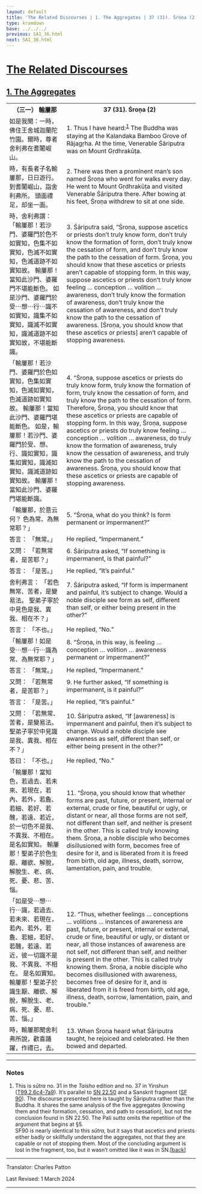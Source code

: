```yaml
---
layout: default
title: 'The Related Discourses | 1. The Aggregates | 37 (31). Śroṇa (2)'
type: kramdown
base: ../../../
previous: SA1_36.html
next: SA1_38.html
---
```


<h1><a href='(../index.html)'>The Related Discourses</a></h1>
<h2><a href='index.html'>1. The Aggregates</a></h2>

<table class="trans">
  <th class='ch'>（三一） 輸屢那</th>
  <th class='en'>37 (31). Śroṇa (2)</th>
  <tr>
    <td title='t99.2.6c4'>如是我聞：一時，佛住王舍城迦蘭陀竹園。爾時，尊者舍利弗在耆闍崛山。</td>
    <td id='p1'>1. Thus I have heard:<sup id="ref1"><a href="#n1">1</a></sup> The Buddha was staying at the Kalandaka Bamboo Grove of Rājagṛha. At the time, Venerable Śāriputra was on Mount Gṛdhrakūṭa.</td>
  </tr>
  <tr>
    <td title='t99.2.6c5'>時，有長者子名輸屢那，日日遊行。 到耆闍崛山，詣舍利弗所。 頭面禮足，却坐一面。</td>
    <td id='p2'>2. There was then a prominent man’s son named Śroṇa who went for walks every day. He went to Mount Gṛdhrakūṭa and visited Venerable Śāriputra there. After bowing at his feet, Śroṇa withdrew to sit at one side.</td>
  </tr>
  <tr>
    <td title='t99.2.6c7'>時，舍利弗謂： 「輸屢那！若沙門、婆羅門於色不如實知，色集不如實知，色滅不如實知，色滅道跡不如實知故。 輸屢那！當知此沙門、婆羅門不堪能斷色。 如是沙門、婆羅門於受⋯想⋯行⋯識不如實知，識集不如實知，識滅不如實知，識滅道跡不如實知故，不堪能斷識。</td>
    <td id='p3'>3. Śāriputra said, “Śroṇa, suppose ascetics or priests don’t truly know form, don’t truly know the formation of form, don’t truly know the cessation of form, and don’t truly know the path to the cessation of form. Śroṇa, you should know that these ascetics or priests aren’t capable of stopping form. In this way, suppose ascetics or priests don’t truly know feeling … conception … volition … awareness, don’t truly know the formation of awareness, don’t truly know the cessation of awareness, and don’t truly know the path to the cessation of awareness. [Śroṇa, you should know that these ascetics or priests] aren’t capable of stopping awareness.</td>
  </tr>
  <tr>
    <td title='t99.2.6c13'>「輸屢那！若沙門、婆羅門於色如實知，色集如實知，色滅如實知，色滅道跡如實知故。 輸屢那！當知此沙門、婆羅門堪能斷色。 如是，輸屢那！若沙門、婆羅門於受、想、行、識如實知，識集如實知，識滅如實知，識滅道跡如實知故。 輸屢那！當知此沙門、婆羅門堪能斷識。</td>
    <td id='p4'>4. “Śroṇa, suppose ascetics or priests do truly know form, truly know the formation of form, truly know the cessation of form, and truly know the path to the cessation of form. Therefore, Śroṇa, you should know that these ascetics or priests are capable of stopping form. In this way, Śroṇa, suppose ascetics or priests do truly know feeling … conception … volition … awareness, do truly know the formation of awareness, truly know the cessation of awareness, and truly know the path to the cessation of awareness. Śroṇa, you should know that these ascetics or priests are capable of stopping awareness.</td>
  </tr>
  <tr>
    <td title='t99.2.6c20'>「輸屢那，於意云何？ 色為常、為無常耶？」</td>
    <td id='p5'>5. “Śroṇa, what do you think? Is form permanent or impermanent?”</td>
  </tr>
  <tr>
    <td title='t99.2.6c21'>答言： 「無常。」</td>
    <td>He replied, “Impermanent.”</td>
  </tr>
  <tr>
    <td title='t99.2.6c21'>又問： 「若無常者，是苦耶？」</td>
    <td id='p6'>6. Śāriputra asked, “If something is impermanent, is that painful?”</td>
  </tr>
  <tr>
    <td title='t99.2.6c21'>答言： 「是苦。」</td>
    <td>He replied, “It’s painful.”</td>
  </tr>
  <tr>
    <td title='t99.2.6c22'>舍利弗言： 「若色無常、苦者，是變易法。 聖弟子寧於中見色是我、異我、相在不？」</td>
    <td id='p7'>7. Śāriputra asked, “If form is impermanent and painful, it’s subject to change. Would a noble disciple see form as self, different than self, or either being present in the other?”</td>
  </tr>
  <tr>
    <td title='t99.2.6c23'>答言： 「不也。」</td>
    <td>He replied, “No.”</td>
  </tr>
  <tr>
    <td title='t99.2.6c24'>「輸屢那！如是受⋯想⋯行⋯識為常、為無常耶？」</td>
    <td id='p8'>8. “Śroṇa, in this way, is feeling … conception … volition … awareness permanent or impermanent?”</td>
  </tr>
  <tr>
    <td title='t99.2.6c25'>答言： 「無常。」</td>
    <td>He replied, “Impermanent.”</td>
  </tr>
  <tr>
    <td title='t99.2.6c25'>又問： 「若無常者，是苦耶？」</td>
    <td id='p9'>9. He further asked, “If something is impermanent, is it painful?”</td>
  </tr>
  <tr>
    <td title='t99.2.6c25'>答言： 「是苦。」</td>
    <td>He replied, “It’s painful.”</td>
  </tr>
  <tr>
    <td title='t99.2.6c26'>又問： 「若無常、苦者，是變易法。 聖弟子寧於中見識是我、異我、相在不？」</td>
    <td id='p10'>10. Śāriputra asked, “If [awareness] is impermanent and painful, then it’s subject to change. Would a noble disciple see awareness as self, different than self, or either being present in the other?”</td>
  </tr>
  <tr>
    <td title='t99.2.6c27'>答曰： 「不也。」</td>
    <td>He replied, “No.”</td>
  </tr>
  <tr>
    <td title='t99.2.6c28'>「輸屢那！當知色，若過去、若未來、若現在，若內、若外，若麁、若細、若好、若醜，若遠、若近，於一切色不是我、不異我、不相在。 是名如實知。 輸屢那！聖弟子於色生厭、離欲、解脫，解脫生、老、病、死、憂、悲、苦、惱。</td>
    <td id='p11'>11. “Śroṇa, you should know that whether forms are past, future, or present, internal or external, crude or fine, beautiful or ugly, or distant or near, all those forms are not self, not different than self, and neither is present in the other. This is called truly knowing them. Śroṇa, a noble disciple who becomes disillusioned with form, becomes free of desire for it, and is liberated from it is freed from birth, old age, illness, death, sorrow, lamentation, pain, and trouble.</td>
  </tr>
  <tr>
    <td title='t99.2.7a3'>「如是受⋯想⋯行⋯識，若過去、若未來、若現在，若內、若外，若麁、若細，若好、若醜，若遠、若近，彼一切識不是我、不異我、不相在。 是名如實知。 輸屢那！聖弟子於識生厭、離欲、解脫，解脫生、老、病、死、憂、悲、苦、惱。」</td>
    <td id='p12'>12. “Thus, whether feelings … conceptions … volitions … instances of awareness are past, future, or present, internal or external, crude or fine, beautiful or ugly, or distant or near, all those instances of awareness are not self, not different than self, and neither is present in the other. This is called truly knowing them. Śroṇa, a noble disciple who becomes disillusioned with awareness, becomes free of desire for it, and is liberated from it is freed from birth, old age, illness, death, sorrow, lamentation, pain, and trouble.”</td>
  </tr>
  <tr>
    <td title='t99.2.7a8'>時，輸屢那聞舍利弗所說，歡喜踊躍，作禮已，去。</td>
    <td id='p13'>13. When Śroṇa heard what Śāriputra taught, he rejoiced and celebrated. He then bowed and departed.</td>
  </tr>
</table>

<hr/>

<h3 id="notes">Notes</h3>

<ol>
<li id="n1">This is <em>sūtra</em> no. 31 in the <cite>Taisho</cite> edition and no. 37 in Yinshun (<a href="https://cbetaonline.dila.edu.tw/zh/T02n0099_p0006c04" target="_blank">T99.2.6c4-7a9</a>). It’s parallel to <a href="https://suttacentral.net/sn22.50" target="_blank">SN 22.50</a> and a Sanskrit fragment (<a href="https://suttacentral.net/sf90/san/vallee" target="_blank">SF 90</a>). The discourse presented here is taught by Śāriputra rather than the Buddha. It shares the same analysis of the five aggregates (knowing them and their formation, cessation, and path to cessation), but not the conclusion found in SN 22.50. The Pali <em>sutta</em> omits the repetition of the argument that begins at §5.<br/>
SF90 is nearly identical to this <em>sūtra</em>, but it says that ascetics and priests either badly or skillfully understand the aggregates, not that they are capable or not of stopping them. Most of the concluding argument is lost in the fragment, too, but it wasn’t omitted like it was in SN.[<a href="#ref1">back</a>]</li>
</ol>
<hr/>

<p class="translator">Translator: Charles Patton</p>
<p class='revised'>Last Revised: 1 March 2024</p>

<hr/>